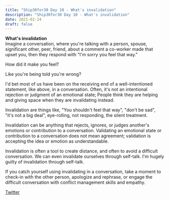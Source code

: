 ```yaml
---
title: "Ship30for30 Day 10 - What's invalidation"
description: "Ship30for30 Day 10 - What's invalidation"
date: 2021-02-24
draft: false
---
```


**What's invalidation**  
Imagine a conversation, where you're talking with a person, spouse, significant other, peer, friend, about a comment a co-worker made that upset you, then they respond with "I'm sorry you feel that way."  

How did it make you feel?  

Like you're being told you're wrong?  

I'd bet most of us have been on the receiving end of a well-intentioned statement, like above, in a conversation.  Often, it's not an intentional rejection or judgment of an emotional state; People think they are helping and giving space when they are invalidating instead.  

Invalidation are things like, "You shouldn't feel that way", "don't be sad", "it's not a big deal", eye-rolling, not responding, the silent treatment.  

Invalidation can be anything that rejects, ignores, or judges another's emotions or contribution to a conversation. Validating an emotional state or contribution to a conversation does not mean agreement; validation is accepting the idea or emotion as understandable.  

Invalidation is often a tool to create distance, and often to avoid a difficult conversation.  We can even invalidate ourselves through self-talk.  I'm hugely guilty of invalidation through self-talk.  

If you catch yourself using invalidating in a conversation, take a moment to check-in with the other person, apologize and rephrase, or engage the difficult conversation with conflict management skills and empathy.  

[Twitter](https://twitter.com/hippiebikeracer/status/1364607526633938947?s=20)


